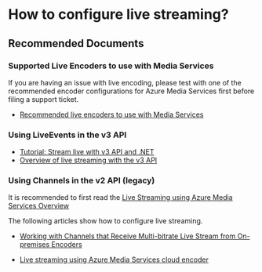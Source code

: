 <properties
	pageTitle="How to configure live streaming"
	description="How to configure live streaming"
	infoBubbleText=""
	service="microsoft.media"
	resource="liveevent"
	authors="juliako"
	ms.author="juliako"
	displayOrder="1"
	articleId="mediaservices-live-streaming"
	diagnosticScenario=""
	selfHelpType="generic"
	supportTopicIds="32632071"
	resourceTags=""
	productPesIds="14885"
	cloudEnvironments="public"
/>

# How to configure live streaming?

## **Recommended Documents**

### **Supported Live Encoders to use with Media Services**

If you are having an issue with live encoding, please test with one of the recommended encoder configurations for Azure Media Services first before filing a support ticket. 

* [Recommended live encoders to use with Media Services](https://docs.microsoft.com/azure/media-services/latest/recommended-on-premises-live-encoders)

### **Using LiveEvents in the v3 API**

* [Tutorial: Stream live with v3 API and .NET](https://docs.microsoft.com/azure/media-services/latest/stream-live-tutorial-with-api)
* [Overview of live streaming with the v3 API](https://docs.microsoft.com/azure/media-services/latest/live-streaming-overview)

### **Using Channels in the v2 API (legacy)**
It is recommended to first read the [Live Streaming using Azure Media Services Overview](https://docs.microsoft.com/azure/media-services/previous/media-services-manage-channels-overview/)

The following articles show how to configure live streaming.

* [Working with Channels that Receive Multi-bitrate Live Stream from On-premises Encoders](https://docs.microsoft.com/azure/media-services/previous/media-services-live-streaming-with-onprem-encoders)

* [Live streaming using Azure Media Services cloud encoder](https://docs.microsoft.com/azure/media-services/previous/media-services-manage-live-encoder-enabled-channels)

